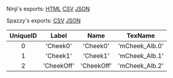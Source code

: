 Ninji's exports: [HTML](https://wuffs.org/acnh/bcsv_140/html/CharaMakeCheekTypeParam.html) [CSV](https://wuffs.org/acnh/bcsv_140/csv/CharaMakeCheekTypeParam.csv) [JSON](https://wuffs.org/acnh/bcsv_140/json/CharaMakeCheekTypeParam.json)

Spazzy's exports: [CSV](https://github.com/McSpazzy/acnh-csv/blob/master/CharaMakeCheekTypeParam.csv) [JSON](https://github.com/McSpazzy/acnh-json/blob/master/CharaMakeCheekTypeParam.json)

| UniqueID | Label | Name | TexName |
|:--:|:--:|:--:|:--:|
| 0 | 'Cheek0' | 'Cheek0' | 'mCheek_Alb.0' | 
| 1 | 'Cheek1' | 'Cheek1' | 'mCheek_Alb.1' | 
| 2 | 'CheekOff' | 'CheekOff' | 'mCheek_Alb.2' | 

